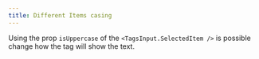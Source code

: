 ```yaml
---
title: Different Items casing
---
```


Using the prop `isUppercase` of the `<TagsInput.SelectedItem />` is possible change how the tag will show the text.
